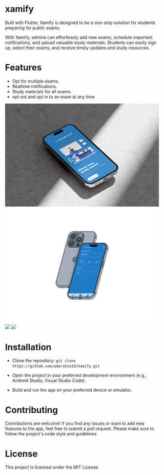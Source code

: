 # xamify
Built with Flutter, Xamify is designed to be a one-stop solution for students preparing for public exams.

With Xamify, admins can effortlessly add new exams, schedule important notifications, and upload valuable study materials. Students can easily sign up, select their exams, and receive timely updates and study resources.

# Features
- Opt for multiple exams.
- Realtime notifications.
- Study materials for all exams.
- opt out and opt in to an exam at any time

![](UI/01.jpg)
![](UI/02.jpg)
![](UI/03.jpg)
![](UI/04.jpg)

# Installation
- Clone the repository: `git clone https://github.com/adarshcm10/Xamify.git`

- Open the project in your preferred development environment (e.g., Android Studio, Visual Studio Code).

- Build and run the app on your preferred device or emulator.

# Contributing
Contributions are welcome! If you find any issues or want to add new features to the app, feel free to submit a pull request. Please make sure to follow the project's code style and guidelines.

# License
This project is licensed under the MIT License.
